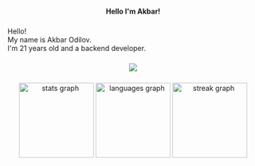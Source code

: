 <h4 align="center">Hello I'm Akbar!</h4>

###

<p align="left">Hello!<br> My name is Akbar Odilov. <br>I'm 21 years old and a backend developer.</p>

###

<p align="center">
  <a href="https://skillicons.dev">
    <img src="https://skillicons.dev/icons?i=html,css,bootstrap,js,nodejs,express,mongodb,react,electron" />
  </a>
</p>

###

<div align="center">
  <img src="https://github-readme-stats.vercel.app/api?username=odilov-a&hide_title=false&hide_rank=false&show_icons=true&include_all_commits=true&count_private=true&disable_animations=false&theme=dracula&locale=en&hide_border=false&order=1" height="150" alt="stats graph"  />
  <img src="https://github-readme-stats.vercel.app/api/top-langs?username=odilov-a&locale=en&hide_title=false&layout=compact&card_width=320&langs_count=5&theme=dracula&hide_border=false&order=2" height="150" alt="languages graph"  />
  <img src="https://streak-stats.demolab.com?user=odilov-a&locale=en&mode=daily&theme=dracula&hide_border=false&border_radius=5&order=3" height="150" alt="streak graph"  />
</div>

###
